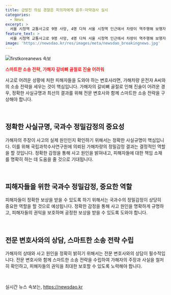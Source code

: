 ```yaml
---
title: 급발진 의심 경찰은 피의자에게 음주·마약검사 실시
categories:
  - News
excerpt: >
  서울 시청역 교통사고로 9명 사망, 4명 다쳐 서울 시청역 인근에서 차량이 역주행해 보행자와 차량을 들이받은 사고 발생. 운전자 A씨는 갈비뼈 골절 등으로 진술 어려워 경찰 조사가 지연되고 있으며, 급발진 주장에 대해 경찰은 피의자 진술뿐이라고 밝혀. 피의자와 동승자, 현장에서 부상을 입은 4명은 병원으로 이송됐으며, 경찰은 가해 차량을 정밀감정 의뢰하고 수사를 진행 중이다.
feature_text: >
  서울 시청역 교통사고로 9명 사망, 4명 다쳐 서울 시청역 인근에서 차량이 역주행해 보행자와 차량을 들이받은 사고 발생. 운전자 A씨는 갈비뼈 골절 등으로 진술 어려워 경찰 조사가 지연되고 있으며, 급발진 주장에 대해 경찰은 피의자 진술뿐이라고 밝혀. 피의자와 동승자, 현장에서 부상을 입은 4명은 병원으로 이송됐으며, 경찰은 가해 차량을 정밀감정 의뢰하고 수사를 진행 중이다.
image: 'https://newsdao.kr/res/images/meta/newsdao_breakingnews.jpg'
---
```


<p><img src="https://newsdao.kr/res/images/meta/newsdao_breakingnews.jpg" alt="firstkoreanews 속보" /></p>

<p><b><span style="color: #ee2323;">스마트한 소송 전략, 가해자 갈비뼈 골절로 진술 어려워</span></b></p>

<p>사고로 어려운 상황에 처한 피해자들을 도와야 하는 변호사라면, 가해차량 운전자 A씨와의 소송 전략을 세우는 것이 핵심입니다. 가해자의 갈비뼈 골절로 인해 진술이 어려운 경우, 정확한 사실규명과 최선의 결과를 위해 전문 변호사와 함께 스마트한 소송 전략을 구상해야 합니다.</p>

<p data-ke-size="size16">&nbsp;</p>

<h2 data-ke-size="size26">정확한 사실규명, 국과수 정밀감정의 중요성</h2>

<p>가해자의 주장이 사고의 실제 원인인지 확인하기 위해서는 정확한 사실규명이 핵심입니다. 이를 위해 국립과학수사연구원에 의뢰된 가해차량의 정밀감정 결과는 결정적인 역할을 할 것입니다. 정확한 감정을 통해 사고 원인을 밝혀내고, 피해자들에 대한 책임 소재를 명확히 하는 데 도움을 줄 것으로 기대됩니다.</p>

<p data-ke-size="size16">&nbsp;</p>

<h2 data-ke-size="size26">피해자들을 위한 국과수 정밀감정, 중요한 역할</h2>

<p>피해자들이 정확한 보상을 받을 수 있도록 하기 위해서는 국과수의 정밀감정이 상당히 중요한 역할을 할 것으로 예상됩니다. 정확한 감정을 통해 사고 원인을 명확하게 규명하고, 피해자들의 권익을 보호하며 공정한 보상을 받을 수 있도록 도와야 합니다.</p>

<p data-ke-size="size16">&nbsp;</p>

<h2 data-ke-size="size26">전문 변호사와의 상담, 스마트한 소송 전략 수립</h2>

<p>가해자의 상태와 사고 원인을 정확히 밝히기 위해서는 전문 변호사와의 상담이 필수적입니다. 전문 변호사와 함께 스마트한 소송 전략을 수립하여 가해자의 주장과 사실을 철저히 확인하고, 피해자들의 권익을 최대한 보호할 수 있도록 노력해야 합니다.</p>

<p data-ke-size="size16">&nbsp;</p>
실시간 뉴스 속보는, <a href="https://newsdao.kr" rel="dofollow">https://newsdao.kr</a>


